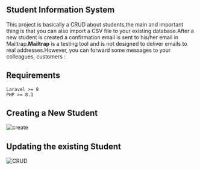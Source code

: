 ## Student Information System
This project is basically a CRUD about students,the main and important thing is that you can also import a CSV file to your existing database.After a new student is created a confirmation  email is sent to his/her email in Mailtrap.**Mailtrap** is a testing tool and is not designed to deliver emails to real addresses.However, you can forward some messages to your colleagues, customers   :
## Requirements
    Laravel >= 8
    PHP >= 8.1
## Creating a New Student    
![create](https://user-images.githubusercontent.com/77715483/160618046-eefe7eee-0cd9-4e98-8930-a386071484d5.PNG)
## Updating the existing Student
![CRUD](https://user-images.githubusercontent.com/77715483/160619413-9b32c835-ff7c-46d6-bf2b-2a1072b78277.PNG)

